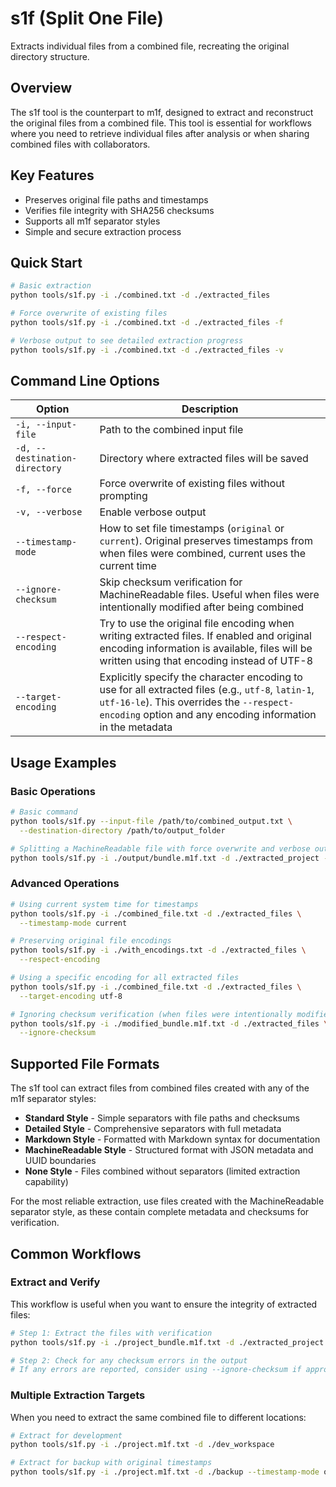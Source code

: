 # s1f (Split One File)

Extracts individual files from a combined file, recreating the original
directory structure.

## Overview

The s1f tool is the counterpart to m1f, designed to extract and reconstruct the
original files from a combined file. This tool is essential for workflows where
you need to retrieve individual files after analysis or when sharing combined
files with collaborators.

## Key Features

- Preserves original file paths and timestamps
- Verifies file integrity with SHA256 checksums
- Supports all m1f separator styles
- Simple and secure extraction process

## Quick Start

```bash
# Basic extraction
python tools/s1f.py -i ./combined.txt -d ./extracted_files

# Force overwrite of existing files
python tools/s1f.py -i ./combined.txt -d ./extracted_files -f

# Verbose output to see detailed extraction progress
python tools/s1f.py -i ./combined.txt -d ./extracted_files -v
```

## Command Line Options

| Option                        | Description                                                                                                                                                                                                   |
| ----------------------------- | ------------------------------------------------------------------------------------------------------------------------------------------------------------------------------------------------------------- |
| `-i, --input-file`            | Path to the combined input file                                                                                                                                                                               |
| `-d, --destination-directory` | Directory where extracted files will be saved                                                                                                                                                                 |
| `-f, --force`                 | Force overwrite of existing files without prompting                                                                                                                                                           |
| `-v, --verbose`               | Enable verbose output                                                                                                                                                                                         |
| `--timestamp-mode`            | How to set file timestamps (`original` or `current`). Original preserves timestamps from when files were combined, current uses the current time                                                              |
| `--ignore-checksum`           | Skip checksum verification for MachineReadable files. Useful when files were intentionally modified after being combined                                                                                      |
| `--respect-encoding`          | Try to use the original file encoding when writing extracted files. If enabled and original encoding information is available, files will be written using that encoding instead of UTF-8                     |
| `--target-encoding`           | Explicitly specify the character encoding to use for all extracted files (e.g., `utf-8`, `latin-1`, `utf-16-le`). This overrides the `--respect-encoding` option and any encoding information in the metadata |

## Usage Examples

### Basic Operations

```bash
# Basic command
python tools/s1f.py --input-file /path/to/combined_output.txt \
  --destination-directory /path/to/output_folder

# Splitting a MachineReadable file with force overwrite and verbose output
python tools/s1f.py -i ./output/bundle.m1f.txt -d ./extracted_project -f -v
```

### Advanced Operations

```bash
# Using current system time for timestamps
python tools/s1f.py -i ./combined_file.txt -d ./extracted_files \
  --timestamp-mode current

# Preserving original file encodings
python tools/s1f.py -i ./with_encodings.txt -d ./extracted_files \
  --respect-encoding

# Using a specific encoding for all extracted files
python tools/s1f.py -i ./combined_file.txt -d ./extracted_files \
  --target-encoding utf-8

# Ignoring checksum verification (when files were intentionally modified)
python tools/s1f.py -i ./modified_bundle.m1f.txt -d ./extracted_files \
  --ignore-checksum
```

## Supported File Formats

The s1f tool can extract files from combined files created with any of the m1f
separator styles:

- **Standard Style** - Simple separators with file paths and checksums
- **Detailed Style** - Comprehensive separators with full metadata
- **Markdown Style** - Formatted with Markdown syntax for documentation
- **MachineReadable Style** - Structured format with JSON metadata and UUID
  boundaries
- **None Style** - Files combined without separators (limited extraction
  capability)

For the most reliable extraction, use files created with the MachineReadable
separator style, as these contain complete metadata and checksums for
verification.

## Common Workflows

### Extract and Verify

This workflow is useful when you want to ensure the integrity of extracted
files:

```bash
# Step 1: Extract the files with verification
python tools/s1f.py -i ./project_bundle.m1f.txt -d ./extracted_project -v

# Step 2: Check for any checksum errors in the output
# If any errors are reported, consider using --ignore-checksum if appropriate
```

### Multiple Extraction Targets

When you need to extract the same combined file to different locations:

```bash
# Extract for development
python tools/s1f.py -i ./project.m1f.txt -d ./dev_workspace

# Extract for backup with original timestamps
python tools/s1f.py -i ./project.m1f.txt -d ./backup --timestamp-mode original
```
